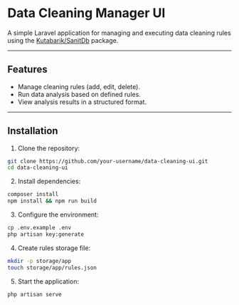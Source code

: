 # Data Cleaning Manager UI

A simple Laravel application for managing and executing data cleaning rules using the [Kutabarik/SanitDb](https://github.com/your-username/sanitdb) package.

---

## Features

- Manage cleaning rules (add, edit, delete).
- Run data analysis based on defined rules.
- View analysis results in a structured format.

---

## Installation

1. Clone the repository:
```bash
git clone https://github.com/your-username/data-cleaning-ui.git
cd data-cleaning-ui
```

2. Install dependencies:
```bash
composer install
npm install && npm run build
```

3. Configure the environment:
```bash
cp .env.example .env
php artisan key:generate
```

4. Create rules storage file:
```bash
mkdir -p storage/app
touch storage/app/rules.json
```

5. Start the application:
```bash
php artisan serve
```

